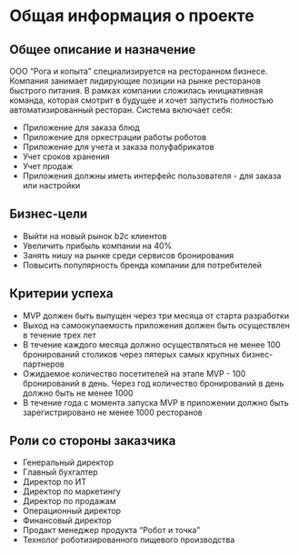 # Общая информация о проекте

 ## Общее описание и назначение
ООО “Рога и копыта” специализируется на ресторанном бизнесе. Компания занимает лидирующие позиции на рынке ресторанов быстрого питания. В рамках компании сложилась инициативная команда, которая смотрит в будущее и хочет запустить полностью автоматизированный ресторан.
Система включает себя:
- Приложение для заказа блюд
- Приложение для оркестрации работы роботов
- Приложение для учета и заказа полуфабрикатов
- Учет сроков хранения
- Учет продаж
- Приложения должны иметь интерфейс пользователя - для заказа или настройки 

## Бизнес-цели

- Выйти на новый рынок b2c клиентов
- Увеличить прибыль компании на 40%
- Занять нишу на рынке среди сервисов бронирования
- Повысить популярность бренда компании для потребителей

## Критерии успеха

- MVP должен быть выпущен через три месяца от старта разработки
- Выход на самоокупаемость приложения должен быть осуществлен в течение трех лет
- В течение каждого месяца должно осуществляться не менее 100 бронирований столиков через пятерых самых крупных бизнес-партнеров
- Ожидаемое количество посетителей на этапе MVP - 100 бронирований в день. Через год количество бронирований в день должно быть не менее 1000
- В течение года с момента запуска MVP в приложении должно быть зарегистрировано не менее 1000 ресторанов

## Роли со стороны заказчика
- Генеральный директор
- Главный бухгалтер
- Директор по ИТ
- Директор по маркетингу
- Директор по продажам
- Операционный директор
- Финансовый директор
- Продакт менеджер продукта “Робот и точка”
- Технолог роботизированного пищевого производства
